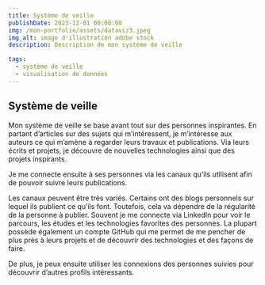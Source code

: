 ```yaml
---
title: Système de veille
publishDate: 2023-12-01 00:00:00
img: /mon-portfolio/assets/dataviz3.jpeg
img_alt: image d'illustration adobe stock
description: Description de mon système de veille

tags:
  - système de veille
  - visualisation de données
---
```


## Système de veille

Mon système de veille se base avant tout sur des personnes inspirantes. En partant d’articles sur des sujets qui m’intéressent, je m’intéresse aux auteurs ce qui m’amène à regarder leurs travaux et publications. Via leurs écrits et projets, je découvre de nouvelles technologies ainsi que des projets inspirants.

Je me connecte ensuite à ses personnes via les canaux qu’ils utilisent afin de pouvoir suivre leurs publications.

Les canaux peuvent être très variés. Certains ont des blogs personnels sur lequel ils publient ce qu’ils font. Toutefois, cela va dépendre de la régularité de la personne à publier. Souvent je me connecte via LinkedIn pour voir le parcours, les études et les technologies favorites des personnes. La plupart possède également un compte GitHub qui me permet de me pencher de plus près à leurs projets et de découvrir des technologies et des façons de faire.

De plus, je peux ensuite utiliser les connexions des personnes suivies pour découvrir d’autres profils intéressants.
